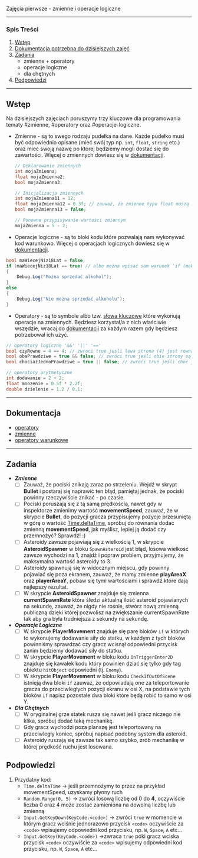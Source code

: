 Zajęcia pierwsze - zmienne i operacje logiczne

---
### Spis Treści
1. [Wstęp](##wstęp)
2. [Dokumentacja potrzebna do dzisiejszych zajęć](##dokumentacja)
3. [Zadania](##zadania)
	- zmienne + operatory
	- operacje logiczne
	- dla chętnych
4. [Podpowiedzi](##podpowiedzi)

---
## Wstęp

Na dzisiejszych zajęciach poruszymy trzy kluczowe dla programowania tematy #zmienne, #operatory oraz #operacje-logiczne.
- Zmienne - są to swego rodzaju pudełka na dane. Każde pudełko musi być odpowiednio opisane (mieć swój typ np. `int`, `float`, `string` etc.) oraz mieć swoją nazwę po której będziemy mogli dostać się do zawartości. Więcej o zmiennych dowiesz się w [dokumentacji](##dokumentacja).
  ``` C#
  // Deklarowanie zmiennych
  int mojaZmienna;
  float mojaZmienna2;
  bool mojaZmienna3;

  // Inicjalizacja zmiennych
  int mojaZmienna11 = 12;
  float mojaZmienna12 = 0.3f; // zauważ, że zmienne typu float muszą mieć literkę 'f' na końcu
  bool mojaZmienna13 = false;

  // Ponowne przypisywanie wartości zmiennym
  mojaZmienna = 5 - 2;
  ```

- Operacje logiczne - są to bloki kodu które pozwalają nam wykonywać kod warunkowo. Więcej o operacjach logicznych dowiesz się w [dokumentacji](##dokumentacja). 
```C#
bool maWiecejNiz18Lat = false;
if (maWiecejNiz18Lat == true) // albo można wpisać sam warunek 'if (maWiecejNiz18Lat)'
{
	Debug.Log("Można sprzedać alkohol");
}
else 
{
	Debug.Log("Nie można sprzedać alkoholu");
}
```
- Operatory - są to symbole albo tzw. [słowa kluczowe](https://learn.microsoft.com/pl-pl/dotnet/csharp/language-reference/keywords/) które wykonują operacje na zmiennych. Będziesz korzystał/a z nich właściwie wszędzie, wracaj do [dokumentacji](##dokumentacja) za każdym razem gdy będziesz potrzebował ich użyć.
```C#
// operatory logiczne '&&' '||' '=='
bool czyRowne = 4 == 4; // zwroci true jesli lewa strona (4) jest rowna prawej stronie (5)
bool obaPrawdziwe = true && false; // zwróci true jeśli obie strony są prawdą
bool chociazJednoPrawdziwe = true || false; // zwróci true jeśli choć jedna strona jest prawdą

// operatory arytmetyczne
int dodawanie = 2 + 2;
float mnozenie = 0.5f * 2.2f;
double dzielenie = 1.2 / 0.1;
```

---
## Dokumentacja
- [operatory](dokumentacja_OPERATORY.pdf)
- [zmienne](dokumentacja_ZMIENNE.pdf)
- [operatory warunkowe](dokumentacja_INSTRUKCJE_WARUNKOWE.pdf)

---
## Zadania
- ***Zmienne***
	- [ ] Zauważ, że pociski znikają zaraz po strzeleniu. Wejdź w skrypt **Bullet** i postaraj się naprawić ten błąd, pamiętaj jednak, że pociski powinny rzeczywiście znikać - po czasie.
	- [ ] Pociski poruszają się z tą samą prędkością, nawet gdy w inspektorze zmienimy wartość **movementSpeed**, zauważ, że w skrypcie **Bullet**, do pozycji gracza przypisujemy pozycje przesuniętą w górę o wartość [Time.deltaTime](##podpowiedzi), spróbuj do równania dodać zmienną **movementSpeed**, jak myślisz, lepiej ją dodać czy przemnożyć? Sprawdź! :)
	- [ ] Asteroidy zawsze pojawiają się z wielkością 1, w skrypcie **AsteroidSpawner** w bloku `SpawnAsteroid` jest błąd, losowa wielkość zawsze wychodzi na 1, znajdź i popraw problem, przyjmujemy, że maksymalna wartość asteroidy to 3.
	- [ ] Asteroidy spawnują się w widocznym miejscu, gdy powinny pojawiać się poza ekranem, zauważ, że mamy zmienne **playAreaX** oraz **playerAreaY**, pobaw się tymi wartościami i sprawdź które dają najlepszy rezultat.
	- [ ] W skrypcie **AsteroidSpawner** znajduje się zmienna **currentSpawnRate** która śledzi aktualną ilość asteroid pojawianych na sekundę, zauważ, że nigdy nie rośnie, stwórz nową zmienną publiczną dzięki której pozwolisz na zwiększanie currentSpawnRate tak aby gra była trudniejsza  z sekundy na sekundę.
- ***Operacje Logiczne***
	- [ ] W skrypcie **PlayerMovement** znajduje się parę bloków `if` w których to wykonujemy dodawanie siły do statku, w każdym z tych bloków powinniśmy sprawdzać czy gracz wcisnął odpowiedni przycisk zanim będziemy dodawać siły do statku.
	- [ ]  W skrypcie **PlayerMovement** w bloku kodu `OnTriggerEnter2D` znajduje się kawałek kodu który powinien dziać się tylko gdy tag obiektu `hitObject` odpowiedni (tj. `Enemy`).
	- [ ] W skrypcie **PlayerMovement** w bloku kodu `CheckIfOutOfScene` istnieją dwa bloki `if` zauważ, że odpowiadają one za teleportowanie gracza do przeciwległych pozycji ekranu w osi X, na podstawie tych bloków `if` napisz pozostałe dwa bloki które będą robić to samo w osi Y.
- ***Dla Chętnych***
	- [ ]  W oryginalnej grze statek rusza się nawet jeśli gracz niczego nie klika, spróbuj dodać taką mechanikę.
	- [ ] Gdy gracz wychodzi poza planszę jest teleportowany na przeciwległy koniec, spróbuj napisać podobny system dla asteroid.
	- [ ] Asteroidy ruszają się zawsze tak samo szybko, zrób mechanikę w której prędkość ruchu jest losowana.
## Podpowiedzi
1. Przydatny kod:
	- `Time.deltaTime` -> jeśli przemnożymy to przez na przykład movementSpeed, uzyskamy płynny ruch
	- `Random.Range(0, 5)` -> zwróci losową liczbę od 0 do **4**, oczywiście liczba 0 oraz 4 może zostać zamieniona na dowolną liczbę lub zmienną
	- `Input.GetKeyDown(KeyCode.<code>)` -> zwróci `true` w momencie w którym gracz wciśnie jednorazowo przycisk `<code>` oczywiście za `<code>` wpisujemy odpowiedni kod przycisku, np. `W`, `Space`, `A` etc...
	- `Input.GetKey(KeyCode.<code>)` ->zwraca `true` póki gracz wciska przycisk `<code>` oczywiście za `<code>` wpisujemy odpowiedni kod przycisku, np. `W`, `Space`, `A` etc...